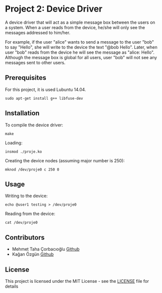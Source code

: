 # Project 2: Device Driver

A device driver that will act as a simple message box between the users on a system. When a user reads from the device, he/she will only see the messages addressed to him/her.

For example, if the user "alice" wants to send a message to the user "bob" to say "Hello", she will write to the device the text "@bob Hello". Later, when user "bob" reads from the device he will see the message as "alice: Hello". Although the message box is global for all users, user "bob" will not see any messages sent to other users.

## Prerequisites
For this project, it is used Lubuntu 14.04.

```
sudo apt-get install g++ libfuse-dev
```

## Installation
To compile the device driver:
```
make
```
Loading:
```
insmod ./proje.ko
```
Creating the device nodes (assuming major number is 250):
```
mknod /dev/proje0 c 250 0
```

## Usage
Writing to the device:
```
echo @user1 testing > /dev/proje0
```
Reading from the device:
```
cat /dev/proje0
```

## Contributors
* Mehmet Taha Çorbacıoğlu [Github](https://github.com/tahacorbaci)
* Kağan Özgün [Github](https://github.com/kgn95)

## License
This project is licensed under the MIT License - see the [LICENSE](../LICENSE) file for details